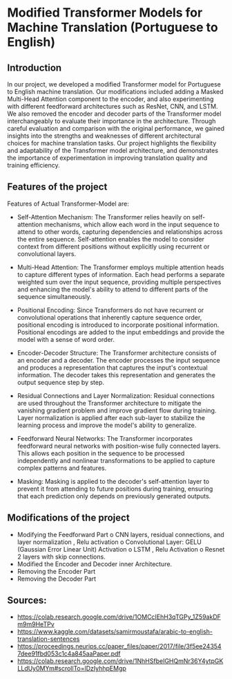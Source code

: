 # Modified Transformer Models for Machine Translation (Portuguese to English)

## Introduction
In our project, we developed a modified Transformer model for Portuguese to English machine translation. Our modifications included adding a Masked Multi-Head Attention component to the encoder, and also experimenting with different feedforward architectures such as ResNet, CNN, and LSTM. We also removed the encoder and decoder parts of the Transformer model interchangeably to evaluate their importance in the architecture. Through careful evaluation and comparison with the original performance, we gained insights into the strengths and weaknesses of different architectural choices for machine translation tasks. Our project highlights the flexibility and adaptability of the Transformer model architecture, and demonstrates the importance of experimentation in improving translation quality and training efficiency.

## Features of the project
Features of Actual Transformer-Model are:
+ Self-Attention Mechanism: The Transformer relies heavily on self-attention mechanisms, which allow each word in the input sequence to attend to other words, capturing dependencies and relationships across the entire sequence. Self-attention enables the model to consider context from different positions without explicitly using recurrent or convolutional layers.
  
+ Multi-Head Attention: The Transformer employs multiple attention heads to capture different types of information. Each head performs a separate weighted sum over the input sequence, providing multiple perspectives and enhancing the model's ability to attend to different parts of the sequence simultaneously.
  
+ Positional Encoding: Since Transformers do not have recurrent or convolutional operations that inherently capture sequence order, positional encoding is introduced to incorporate positional information. Positional encodings are added to the input embeddings and provide the model with a sense of word order.
  
+ Encoder-Decoder Structure: The Transformer architecture consists of an encoder and a decoder. The encoder processes the input sequence and produces a representation that captures the input's contextual information. The decoder takes this representation and generates the output sequence step by step.
  
+ Residual Connections and Layer Normalization: Residual connections are used throughout the Transformer architecture to mitigate the vanishing gradient problem and improve gradient flow during training. Layer normalization is applied after each sub-layer to stabilize the learning process and improve the model's ability to generalize.
  
+ Feedforward Neural Networks: The Transformer incorporates feedforward neural networks with position-wise fully connected layers. This allows each position in the sequence to be processed independently and nonlinear transformations to be applied to capture complex patterns and features.
  
+ Masking: Masking is applied to the decoder's self-attention layer to prevent it from attending to future positions during training, ensuring that each prediction only depends on previously generated outputs.

## Modifications of the project
+ Modifying the Feedforward Part
o CNN layers, residual connections, and layer normalization , Relu activation
o Convolutional Layer: GELU (Gaussian Error Linear Unit) Activation
o LSTM , Relu Activation
o Resnet 2 layers with skip connections.
+ Modified the Encoder and Decoder inner Architecture.
+ Removing the Encoder Part
+ Removing the Decoder Part


## Sources:
+	https://colab.research.google.com/drive/1OMCcIEhH3qTGPy_1Z59akDFm9m9HeTPv
+ https://www.kaggle.com/datasets/samirmoustafa/arabic-to-english-translation-sentences
+ https://proceedings.neurips.cc/paper_files/paper/2017/file/3f5ee243547dee91fbd053c1c4a845aaPaper.pdf
+ https://colab.research.google.com/drive/1NhHSfbeIGHQmNr36Y4ytpGKLLdUy0MYm#scrollTo=lDzIyhhpEMgp
